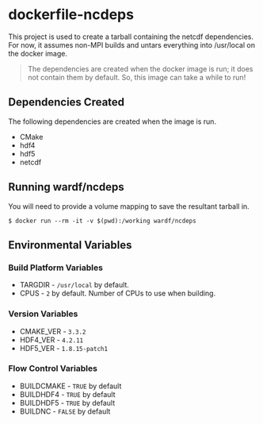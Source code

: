 # dockerfile-ncdeps

This project is used to create a tarball containing the netcdf dependencies.  For now, it assumes non-MPI builds and untars everything into /usr/local on the docker image.

> The dependencies are created when the docker image is run; it does not contain them by default.  So, this image can take a while to run!

## Dependencies Created

The following dependencies are created when the image is run.

* CMake
* hdf4
* hdf5
* netcdf

## Running wardf/ncdeps

You will need to provide a volume mapping to save the resultant tarball in.

    $ docker run --rm -it -v $(pwd):/working wardf/ncdeps

## Environmental Variables

### Build Platform Variables

* TARGDIR - `/usr/local` by default.
* CPUS - `2` by default. Number of CPUs to use when building.

### Version Variables

* CMAKE_VER - `3.3.2`
* HDF4_VER - `4.2.11`
* HDF5_VER - `1.8.15-patch1`

### Flow Control Variables

* BUILDCMAKE - `TRUE` by default
* BUILDHDF4 - `TRUE` by default
* BUILDHDF5 - `TRUE` by default
* BUILDNC - `FALSE` by default